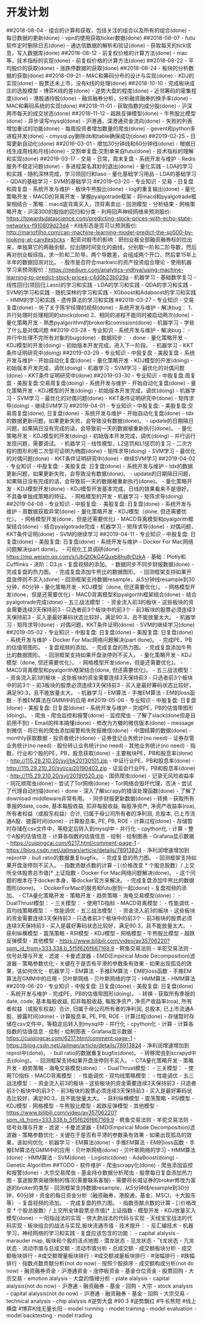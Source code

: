# 开发计划
##2018-08-04
    - 组合的计算和获取，包括关注的组合以及所有的组合(done)
    - 每日数据的更新(done)
    - vpn的使用获取ticker数据(done)
##2018-08-07
    - futu软件定时删除日志(done)
    - 通达信数据的解析和验证(done)
    - 获取每天的tick信息，写入数据库(done)
##2018-08-12
    - 前复权价格的计算方法(done)
    - mac等，技术指标的实现(done)
    - 前复权价格的计算方法(done)
##2018-08-22
    - 平均股价的获取(done)
    - 涨跌停数据的获取(done)
##2018-08-24
    - 板块的分析数据的获取(done)
##2018-09-21
    - MAC和筹码分布的设计与实现(done)
    - KDJ的实现(done)
    - 股票还未上市，没有k线的处理(done)
##2018-10-10
    - 完成板块成庄的选股模型
        - 博弈K线的差(done)
        - 逆势大盘的程度(done)
        - 近邻筹码的密集程度(done)
    - 港股通持股(done)
    - 融资融券分析，分析融资融券的换手率(done)
    - MAC和筹码系统的实现(done)
##2018-11-01
    - 获取指数的成分股(done)
    - 沪深两市每天的成交状态(done)
##2018-11-12
    - 超跌反弹模型(done)
    - 牛熊股比模型(done)
    - 异步读写mysql(done)
    - 沪港通，深港通资金流向(done)
    - 失败的列表增加重试的功能(done)
    - 每周投资者增加数量的爬虫(done)
    - gevent和python多进程并发(done)
    - cmysql.py删除db和table确保成功(done)
##2019-02-25
    - 日常更新自动化(done)
##2019-03-01
    - 增加30分钟线和60分钟线(done)
    - 根据日线生成周线和月线(done)
    - 交割单复盘:交割单来自futu(done)
    - 技术指标的理解和实现(done)
##2019-03-17
    - 交易
        - 日常，周末复盘
    - 系统开发与维护
        - Redis服务不稳定问题(done)
        - 多进程莫名其妙的退出(done)
    - 量化实践
        - LDA的学习和实践
        - 随机深林完成，学习领回归和laso
    - 量化基础学习用品
        - LDA的基础学习
        - QDA的基础学习
        - SVM的基础学习
##2019-03-20
    - 专业知识
        - 交易
        - 日复盘和周复盘
    - 系统开发与维护
        - 板块牛熊股比(done)
        - log的重复输出(done)
    - 量化策略开发
        - MACD的背离开发
            - 掌握pyalgotrade框架
            - 将macd和pyalgotrade框架相结合
            - 策略：macd底背离买入，顶背离卖出
            - 回测模型
            - 分析结果
        - 网格策略开发
        - 沪深300的股指的回归和分类
        - 利用回声神经网络来预测股价: https://towardsdatascience.com/predicting-stock-prices-with-echo-state-networks-f910809d23d4
        - K线形态是否可以预测股价: http://mariofilho.com/can-machine-learning-model-predict-the-sp500-by-looking-at-candlesticks
        - 配资对股市的影响：把创业板全部融资融券标的拉出来，单独算它的两融余额，拉出随时间变化的曲线，分别取一阶和二阶导数，然后再对创业板综指，求一阶和二阶导。两个导数差，会组成两个开口，然后拿15年上半年的数据回测对比。
        - 股市是否符合markwic的资产投资组合理论
        - 使用机器学习来预测股价：https://medium.com/analytics-vidhya/using-machine-learning-to-predict-stock-prices-c4d0b23b029a
    - 机器学习
        - 基础数学复习
        - 线性回归(领回归,Laso)的学习和实践
        - LDA的学习和实践
        - QDA的学习和实践
        - SVM的学习和实践
        - 随机深林的学习和实践
        - XGboost和Adaboost的学习和实践
        - HMM的学习和实践
        - 遗传算法的学习和实践
##2019-03-27
    - 专业知识
        - 交易复盘(done)
        - 听了关于陈宇经理的视频(done)
    - 系统开发与维护
        - 解决bug：
            1、并行处理时处理相同的stock(done)
            2、相同的进程不能同时被启动两次(done)
    - 量化策略开发
        - 熟悉pyalgorithm的broker和comission(done)
    - 机器学习
        - 学些了什么是对偶问题
##2019-03-28
    - 专业知识
    - 系统开发与维护
        - 解决bug：
            - 并行中处理不完所有对象的bug(done)
        - 数据同步：
            - done
    - 量化策略开发
        - KDJ模型的开发(doing)
            - 初始版本开发完成，进入下一阶段。
    - 机器学习
        - KKT条件证明研究中(doing)
##2019-03-29
    - 专业知识
        - 中股复盘
        - 美股复盘
    - 系统开发与维护
        - 开始自动化复盘(done)
    - 量化策略开发
        - KDJ模型的开发(doing)
            - 初始版本开发完成，调优(doing)
    - 机器学习
        - SVM学习
            - 最优化的对偶问题(done)
            - KKT条件证明研究中(done)
##2019-03-30
    - 专业知识
        - 中股复盘:周复盘
        - 美股复盘:交易周复盘(doing)
    - 系统开发与维护
        - 开始自动化复盘(done)
    - 量化策略开发
        - KDJ模型的开发(doing)
            - 初始版本开发完成，调优(doing)
    - 机器学习
        - SVM学习
            - 最优化的对偶问题(done)
            - KKT条件证明研究中(done)
            - 矩阵求导(doing)
            - 继续SVM学习
##2019-04-01
    - 专业知识
        - 中股复盘:
        - 美股复盘:交易周复盘(done), 日复盘(done)
    - 系统开发与维护
        - 开始自动化复盘(done)
        - tdx的数据更新问题，如果更新失败，会导致没有数据(done)。
        - update的日期隔日问题，如果隔日没有完成的话，会导致前一天的数据被重新执行(done)。
    - 量化策略开发
        - KDJ模型的开发(doing)
            - 初始版本开发完成，调优(doing)
                - 并行运行发现问题，需要调试。
    - 机器学习
        - 线性模型，L2惩罚和L1惩罚的复习
            - 二次方程的图形利用二次型可证明为椭圆(done)
            - 矩阵求导(doing)
        - SVM学习
            - 最优化的对偶问题(done)
            - KKT条件证明研究中(done)
            - 继续SVM学习
##2019-04-02
    - 专业知识
        - 中股复盘:
        - 美股复盘: 日复盘(done)
    - 系统开发与维护
        - tdx的数据更新问题，如果更新失败，会导致没有数据(done)。
        - update的日期隔日问题，如果隔日没有完成的话，会导致前一天的数据被重新执行(done)。
    - 量化策略开发
        - KDJ模型开发(done)
            - KDJ模型开发基本完成，日线的效果看来不是很好。不具备单独成策略的特征。
        - 网格模型的开发
    - 机器学习
        - 矩阵求导(doing)
##2019-04-08
    - 专业知识
        - 中股复盘:
        - 美股复盘: 日复盘(done)
    - 系统开发与维护
        - 周数据获取异常(done)
    - 量化策略开发
        - KDJ模型（done, 但还需要优化）。
        - 网格模型开发(done，但是还需要优化)
        - MACD背离模型和pyalgorith框架结合(done)
            - 结合pyalgotrade完成
    - 机器学习
        - 矩阵求导(done)
        - 对偶问题，KKT条件证明(done)
        - SVM的继续学习
##2019-04-11
    - 专业知识
        - 中股复盘: 日复盘(done)
        - 美股复盘: 日复盘(done)
    - 系统开发与维护
        - Docker For Mac网络问题解决(part done)。
        - 可视化工具调研(done)
            - https://mp.weixin.qq.com/s/jJbQtOkG4Quxb8hu8rDzkA
            - 基础：Plotly和Cufflinks
            - 进阶：D3.js
        - 复盘视频的添加。
        - 数据同步不同步财报数据(done)
        - 完成复盘的热力图。
        - 完成复盘添加牛熊比的数据图形。
        - 回测框架支持如果开盘涨停则不买入(done)
        - 回测框架支持数据resample，从5分钟线resample到30分钟，60分钟
    - 量化策略开发
        - KDJ模型（done, 但还需要优化）。
        - 网格模型开发(done，但是还需要优化)
        - MACD背离模型和pyalgorith框架结合(done)
            - 结合pyalgotrade完成(done)
        - 五三战法模型：
            - 资金流入前3的板块
            - 这些板块的资金需要连续3天保持前3
            - 只选者前3个板块中的前3个
            - 前3板块的股票必须连续3天保持前3
            - 买入是最好筹码状态比较好，满足90:3，且不能放量太大。
    - 机器学习
        - 矩阵求导(done)
        - 对偶问题，KKT条件证明(done)
        - SVM的继续学习(done)
##2019-05-02
    - 专业知识
        - 中股复盘: 日复盘(done)
        - 美股复盘: 日复盘(done)
    - 系统开发与维护
        - Docker For Mac网络问题解决(part done)。
        - 完成PE，PB的估值带图形。
        - 复盘视频的添加。
        - 完成复盘的热力图。
        - 完成复盘添加牛熊比的数据图形。
        - 回测框架支持如果开盘涨停则不买入。
    - 量化策略开发
        - KDJ模型（done, 但还需要优化）。
        - 网格模型开发(done，但是还需要优化)。
        - MACD背离模型和pyalgorith框架结合(done, 但还需要优化)。
        - 五三战法模型：
            - 资金流入前3的板块
            - 这些板块的资金需要连续3天保持前3
            - 只选者前3个板块中的前3个
            - 前3板块的股票必须连续3天保持前3
            - 买入是最好筹码状态比较好，满足90:3，且不能放量太大。
    - 机器学习
        - EM算法
            - 手推EM算法
            - EM的loss函数
            - 手推EM算法在GMM中的应用
##2019-05-06
    - 专业知识
        - 中股复盘: 日复盘(done)
        - 美股复盘: 日复盘(done)
    - 系统开发与维护
        - 完成PE，PB的估值带图形(doing)。
            - 爬虫
                - 爬虫监控和报警(done)
                    - 监控爬虫
                        - 了解了slack(done但是目前用不到)
                        - Email的样本搞懂(done)
                        - 修改为方糖的微信版本(done)
                    - message到微信
                        - 将已有的爬虫添加报警和失败报微信(done)
                - 中国结算的数据(done)
                    - monthly获取数据
                        - 投资者统计(done)
                        - 证券登记业务统计(no need)
                        - 证券存管业务统计(no need)
                        - 股份转让业务统计(no need)
                        - 其他业务统计(no need)
                - 指数，行业和个股的PE，PB，股息获取(done)
                    - 主要板块PE，PB和股息率(done)
                        - http://115.29.210.20/syl/bk20130101.zip
                    - 中证行业PE，PB和股息率(done)
                        - http://115.29.210.20/syl/csi20190402.zip
                    - 证监会行业PE，PB和股息率(done)
                        - http://115.29.210.20/syl/20190520.zip
                - 国债爬虫(done)
                    - 记录无风险收益率
                - 同花顺爬虫(done)
                    - 尝试了Tor网络(done)
                        - Tor网络会毁坏代理，否决
                    - 尝试了代理自动扫描(done)
                        - done
                    - 深入了解scrapy的错误处理函数(done)
                        - 了解了download middleware非常有用。
                    - 同步财报更新数据(done)
            - 转换
                - 获取所有季报的date, code, 基本每股收益, 扣非每股收益, 每股净资产, 
                                净资产收益率(roa), 所有者权益（或股东权益）合计, 
                                归属于母公司所有者的净利润, 总股本, 已上市流通A股、披露时间(done)
                - 计算股息率, PE, PB, ROE
                    - 计算过程(done)
                    - 存储暂时存储在csv文件中，等稳定后转入到mysql中
                    - 并行化
                    - cpython化
            - 计算
                - 整个A股的估值信息
                - 计算各指数的估值信息
            - 绘制
                - 绘制图表 
                - Grafana显示数据
                    - https://cuiqingcai.com/6217.html/comment-page-1
                    - https://blog.csdn.net/Jailman/article/details/78913824
        - 净利润增速增加到reprot中
        - bull ratio的数据重复bugfix。
        - 完成复盘的热力图。
        - 回测框架支持如果开盘涨停则不买入。
        - 指数贡献点数的计算
            - [（价格改变 * 个股总股数）/ 上交所全体股票总市值]* 上证指数
        - Docker For Mac网络问题解决(done)。
            - 这个问题的根本在于docker本身，等docker官方来解决。
        - 完成复盘添加牛熊比的数据图形(done)。
        - DcokerForMac的服务和futu放到一起(done)
        - 复盘视频的添加。
    - CTA量化策略开发
        - 策略开发
            - 趋势策略
                - 海龟交易模型(done)：
                - DualThrust模型：
                - 三关模型：
                    - 使用TD指标
                - MACD背离模型：
                    - 性能调优
                - 双均线策略模型：
                    - 性能调优
                - 五三战法模型：
                    - 资金流入前3的板块
                    - 这些板块的资金需要连续3天保持前3
                    - 只选者前3个板块中的前3个
                    - 前3板块的股票必须连续3天保持前3
                    - 买入是最好筹码状态比较好，满足90:3，且不能放量太大。
                - 获利纵横模型
            - 震荡策略
                - RSI模型
                - KDJ模型
                - 网格模型
                - 牛熊股比模型
                - 超跌反弹模型
            - 其他模型
                - https://www.bilibili.com/video/av35706220?spm_id_from=333.338.b_5f5f626f667169.9
                - 鳄鱼交易法则
                - 羊驼交易法则
        - 信号处理与开发
            - 滤波
                - 卡曼滤波器
                - EMD(Empirical Mode Decomposition)滤波器
        - 策略参数优化
            - 关键在于是否有平滑的参数条有效果
            - 如果出现孤岛的效果，该如何优化
    - 机器学习
        - EM算法
            - 手推EM算法
            - EM的loss函数
            - 手推EM算法在GMM中的应用
        - 贝叶斯网络
            - 贝叶斯网络的学习
        - HMM算法
            - HMM算法
##2019-06-20
    - 专业知识
        - 中股复盘: 日复盘(done)
        - 美股复盘: 日复盘(done)
    - 系统开发与维护
        - 完成PE，PB的估值带图形(doing)。
            - 转换
                - 获取所有季报的date, code, 基本每股收益, 扣非每股收益, 每股净资产, 
                                净资产收益率(roa), 所有者权益（或股东权益）合计, 
                                归属于母公司所有者的净利润, 总股本, 已上市流通A股、披露时间(done)
                - 计算股息率, PE, PB, ROE
                    - 计算过程(done)
                    - 存储暂时存储在csv文件中，等稳定后转入到mysql中
                    - 并行化
                    - cpython化
            - 计算
                - 计算各指数的估值信息
            - 绘制
                - 绘制图表 
                - Grafana显示数据
                    - https://cuiqingcai.com/6217.html/comment-page-1
                    - https://blog.csdn.net/Jailman/article/details/78913824
        - 净利润增速增加到reprot中(done)。
        - bull ratio的数据重复bugfix(done)。
        - 转移爬虫到scrapyd中去(doing)。
        - 回测框架支持如果开盘涨停则不买入。
    - CTA量化策略开发
        - 策略开发
            - 趋势策略
                - 海龟交易模型(done)：
                - DualThrust模型：
                - 三关模型：
                    - 使用TD指标
                - MACD背离模型：
                    - 性能调优
                - 双均线策略模型：
                    - 性能调优
                - 五三战法模型：
                    - 资金流入前3的板块
                    - 这些板块的资金需要连续3天保持前3
                    - 只选者前3个板块中的前3个
                    - 前3板块的股票必须连续3天保持前3
                    - 买入是最好筹码状态比较好，满足90:3，且不能放量太大。
                - 获利纵横模型
            - 震荡策略
                - RSI模型
                - KDJ模型
                - 网格模型
                - 牛熊股比模型
                - 超跌反弹模型
            - 其他模型
                - https://www.bilibili.com/video/av35706220?spm_id_from=333.338.b_5f5f626f667169.9
                - 鳄鱼交易法则
                - 羊驼交易法则
        - 信号处理与开发
            - 滤波
                - 卡曼滤波器
                - EMD(Empirical Mode Decomposition)滤波器
        - 策略参数优化
            - 关键在于是否有平滑的参数条有效果
            - 如果出现孤岛的效果，该如何优化
    - 机器学习
        - EM算法(done)
            - 手推EM算法
            - EM的loss函数
            - 手推EM算法在GMM中的应用
        - 贝叶斯网络(done)
            - 贝叶斯网络的学习
        - HMM算法(done)
            - HMM算法
        - SVM(done)
        - Logistic(done)
        - AdaBoost(doing)
        - Genetic Algorithm
##TODO
    - 软件维护
        - 爬虫scrapy化(done)
        - 爬虫添加监控和报警(done)
        - 大宗交易爬虫
        - 基金持仓数据分析爬虫
        - 股票每日复盘添加热力图
        - 富途股票突破限制的情况(需要联系客服)
        - 需要将长城证券的broker修改为富途的broker的类型
        - 回测框架支持数据resample，从5分钟线resample到30分钟，60分钟
        - 资金的每日资金分析（融资融券，港股通，基金，MSCI，十大股东等）
        - 复盘视频的添加。
        - 完成复盘的热力图。
        - 指数贡献点数的计算
            - [（价格改变 * 个股总股数）/ 上交所全体股票总市值]* 上证指数
    - 模型开发
        - KDJ放量买入模型(done)
        - 一阳指战法的实现
        - 傍大款战法的代码与实现
        - 天线宝宝战法的代码实现
        - 板块组合的战法与实现,板块流通市值
    - 技术提升：
        - 反汇编技术
        - 机器学习，神经网络的学习和实践
    - 复盘应该包含的功能：
        - capital alalysis
            - marauder map, 板块和个股的活点地图
                - 潜龙状态
                - 见龙状态
                - 飞龙状态
                - 亢龙状态
            - 流动市值与总成交额
                - 流动市值分析
                - 总成交额
            - 成交额板块分析
                - 成交额板块排行
                - #成交额增量板块排行
                - #成交额减量板块排行
                - #涨幅排行
                - #跌幅排行
            - 指数点数贡献分析(not do now)
                - 按照个股排序
            - 成交额构成分析(not do now)
                - 融资融券资金
                - 沪港通资金
                - 涨停板资金
                - 基金仓位资金
                - 股票回购
                - 大宗交易
            - emotion alalysis
                - 大盘的情绪分析
        - plate alalysis
                - capital alalysis(not do now)
                    - 沪港通
                    - 融资融券
                    - 基金
                    - 回购
                    - 大宗
        - stock analysis
                - capital alalysis(not do now)
                    - 沪港通
                    - 融资融券
                    - 基金
                    - 回购
                    - 大宗交易
                - technical analysis
                    - chip alalysis
                       #逆势大盘
                       #90:3
                       #逆势飘红
                       #牛长熊短
                       #线上横盘
                       #博弈K线无量长阳
        - model running
            - model training
            - model evaluation 
            - model backtesting
            - model trading
